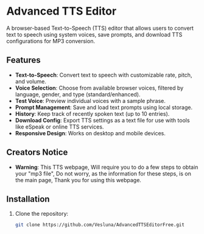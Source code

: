 # Advanced TTS Editor

A browser-based Text-to-Speech (TTS) editor that allows users to convert text to speech using system voices, save prompts, and download TTS configurations for MP3 conversion.

## Features
- **Text-to-Speech**: Convert text to speech with customizable rate, pitch, and volume.
- **Voice Selection**: Choose from available browser voices, filtered by language, gender, and type (standard/enhanced).
- **Test Voice**: Preview individual voices with a sample phrase.
- **Prompt Management**: Save and load text prompts using local storage.
- **History**: Keep track of recently spoken text (up to 10 entries).
- **Download Config**: Export TTS settings as a text file for use with tools like eSpeak or online TTS services.
- **Responsive Design**: Works on desktop and mobile devices.

## Creators Notice
- **Warning**: This TTS webpage, Will require you to do a few steps to obtain your "mp3 file", Do not worry, as the information for these steps, is on the main page, Thank you for using this webpage.

## Installation
1. Clone the repository:
   ```bash
   git clone https://github.com/Vesluna/AdvancedTTSEditorFree.git
